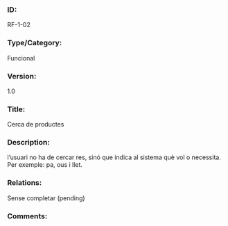 ### ID:

RF-1-02

### Type/Category:

Funcional

### Version:

1.0

### Title:

Cerca de productes

### Description:

l’usuari no ha de cercar res, sinó que indica al sistema què vol o necessita. Per exemple: pa, ous i llet.

### Relations:

Sense completar (pending)

### Comments:

